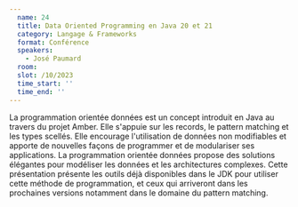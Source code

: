 ```yaml
---
  name: 24
  title: Data Oriented Programming en Java 20 et 21
  category: Langage & Frameworks
  format: Conférence
  speakers: 
    - José Paumard
  room: 
  slot: /10/2023
  time_start: ''
  time_end: ''
---
```

La programmation orientée données est un concept introduit en Java au travers du projet Amber. Elle s'appuie sur les records, le pattern matching et les types scellés. Elle encourage l'utilisation de données non modifiables et apporte de nouvelles façons de programmer et de modulariser ses applications. La programmation orientée données propose des solutions élégantes pour modéliser les données et les architectures complexes. Cette présentation présente les outils déjà disponibles dans le JDK pour utiliser cette méthode de programmation, et ceux qui arriveront dans les prochaines versions notamment dans le domaine du pattern matching.
